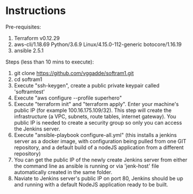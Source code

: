 # Instructions

Pre-requisites:
1. Terraform v0.12.29
2. aws-cli/1.18.69 Python/3.6.9 Linux/4.15.0-112-generic botocore/1.16.19
3. ansible 2.5.1

Steps (less than 10 mins to execute):
1. git clone https://github.com/vggadde/softram1.git
2. cd softram1
3. Execute "ssh-keygen", create a public private keypair called 'softramtest'
4. Execute "aws configure --profile superhero"
5. Execute "terraform init" and "terraform apply". Enter your machine's public IP (for example 100.16.175.109/32). This step will create the infrastructure (a VPC, subnets, route tables, internet gateway). You public IP is needed to create a security group so only you can access the Jenkins server.
6. Execute "ansible-playbook configure-all.yml" (this installs a jenkins server as a docker image, with configuration being pulled from one GIT repository, and a default build of a nodeJS application from a different repository)
7. You can get the public IP of the newly create Jenkins server from either the command line as ansible is running or via 'jenk-host' file automatically created in the same folder. 
8. Naviate to Jenkins server's public IP on port 80, Jenkins should be up and running with a default NodeJS application ready to be built. 
